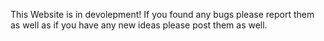 This Website is in devolepment! If you found any bugs please report them as well as if you have any new ideas please post them as well.
